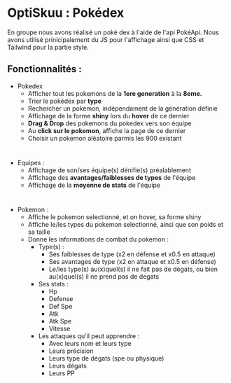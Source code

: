 # OptiSkuu : Pokédex

En groupe nous avons réalisé un poké dex à l'aide de l'api PokéApi. Nous avons utilisé prinicipalement du JS pour l'affichage ainsi que CSS et Tailwind pour la partie style.

## Fonctionnalités :

* Pokedex 
    * Afficher tout les pokemons de la **1ere generation** à la **8eme.**
    * Trier le pokédex par **type**
    * Rechercher un pokemon, indépendament de la génération définie
    * Affichage de la forme **shiny** lors du **hover** de ce dernier
    * **Drag & Drop** des pokemons du pokedex vers son équipe
    * Au **click sur le pokemon**, affiche la page de ce dernier
    * Choisir un pokemon aléatoire parmis les 900 existant

#

* Equipes :
    * Affichage de son/ses équipe(s) dénifie(s) préalablement
    * Affichage des **avantages/faiblesses de types** de l'équipe
    * Affichage de la **moyenne de stats** de l'équipe

#

* Pokemon :
    * Affiche le pokemon selectionné, et on hover, sa forme shiny
    * Affiche le/les types du pokemon selectionné, ainsi que son poids et sa taille
    * Donne les informations de combat du pokemon :
        * Type(s) :
            * Ses faiblesses de type (x2 en défense et x0.5 en attaque)
            * Ses avantages de type (x2 en attaque et x0.5 en défense)
            * Le/les type(s) au(x)quel(s) il ne fait pas de dégats, ou bien au(x)quel(s) il ne prend pas de degats
        * Ses stats :
            * Hp
            * Defense
            * Def Spe
            * Atk
            * Atk Spe
            * Vitesse
        * Les attaques qu'il peut apprendre :
            * Avec leurs nom et leurs type
            * Leurs précision
            * Leurs type de dégats (spe ou physique)
            * Leurs dégats
            * Leurs PP

